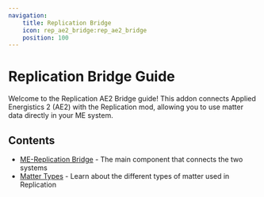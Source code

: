 ```yaml
---
navigation:
    title: Replication Bridge
    icon: rep_ae2_bridge:rep_ae2_bridge
    position: 100
---
```


# Replication Bridge Guide

Welcome to the Replication AE2 Bridge guide! This addon connects Applied Energistics 2 (AE2) with the Replication mod, allowing you to use matter data directly in your ME system.

## Contents

* [ME-Replication Bridge](repae2bridge.md) - The main component that connects the two systems
* [Matter Types](matter_types.md) - Learn about the different types of matter used in Replication 